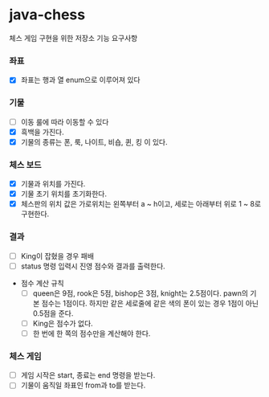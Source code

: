 # java-chess
체스 게임 구현을 위한 저장소
기능 요구사항

### 좌표
- [x] 좌표는 행과 열 enum으로 이루어져 있다

### 기물
- [ ] 이동 룰에 따라 이동할 수 있다
- [x] 흑백을 가진다.
- [x] 기물의 종류는 폰, 룩, 나이트, 비숍, 퀸, 킹 이 있다.

### 체스 보드
- [x] 기물과 위치를 가진다.
- [x] 기물 초기 위치를 초기화한다.
- [x] 체스판의 위치 값은 가로위치는 왼쪽부터 a ~ h이고, 세로는 아래부터 위로 1 ~ 8로 구현한다.

### 결과
- [ ] King이 잡혔을 경우 패배
- [ ] status 명령 입력시 진영 점수와 결과를 출력한다.
- 점수 계산 규칙
    - [ ] queen은 9점, rook은 5점, bishop은 3점, knight는 2.5점이다.
      pawn의 기본 점수는 1점이다. 하지만 같은 세로줄에 같은 색의 폰이 있는 경우 1점이 아닌 0.5점을 준다.
    - [ ] King은 점수가 없다.
    - [ ] 한 번에 한 쪽의 점수만을 계산해야 한다.
    
### 체스 게임
- [ ] 게임 시작은 start, 종료는 end 명령을 받는다.
- [ ] 기물이 움직일 좌표인 from과 to를 받는다.